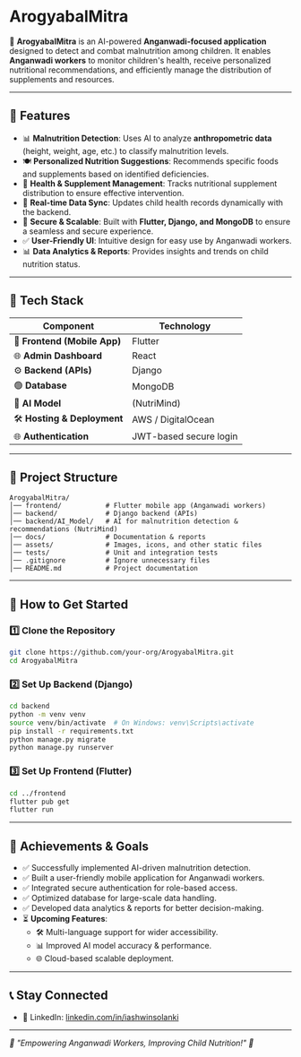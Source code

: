 # ArogyabalMitra

🚀 **ArogyabalMitra** is an AI-powered **Anganwadi-focused application** designed to detect and combat malnutrition among children. It enables **Anganwadi workers** to monitor children's health, receive personalized nutritional recommendations, and efficiently manage the distribution of supplements and resources.

---

## 📌 Features

- 📊 **Malnutrition Detection**: Uses AI to analyze **anthropometric data** (height, weight, age, etc.) to classify malnutrition levels.
- 🍽️ **Personalized Nutrition Suggestions**: Recommends specific foods and supplements based on identified deficiencies.
- 🏥 **Health & Supplement Management**: Tracks nutritional supplement distribution to ensure effective intervention.
- 🛁 **Real-time Data Sync**: Updates child health records dynamically with the backend.
- 🔐 **Secure & Scalable**: Built with **Flutter, Django, and MongoDB** to ensure a seamless and secure experience.
- ✅ **User-Friendly UI**: Intuitive design for easy use by Anganwadi workers.
- 📊 **Data Analytics & Reports**: Provides insights and trends on child nutrition status.

---

## 🏰 Tech Stack

| Component    | Technology |
|-------------|------------|
| 📱 **Frontend (Mobile App)** | Flutter |
| 🌐 **Admin Dashboard** | React |
| ⚙️ **Backend (APIs)** | Django |
| 🟢 **Database** | MongoDB |
| 🤖 **AI Model** | (NutriMind) |
| 🛠️ **Hosting & Deployment** | AWS / DigitalOcean |
| 🌐 **Authentication** | JWT-based secure login |

---

## 📂 Project Structure

```
ArogyabalMitra/
│── frontend/           # Flutter mobile app (Anganwadi workers)
│── backend/            # Django backend (APIs)
│── backend/AI_Model/   # AI for malnutrition detection & recommendations (NutriMind)
│── docs/               # Documentation & reports
│── assets/             # Images, icons, and other static files
│── tests/              # Unit and integration tests
│── .gitignore          # Ignore unnecessary files
│── README.md           # Project documentation
```

---

## 🚀 How to Get Started

### **1️⃣ Clone the Repository**
```sh
git clone https://github.com/your-org/ArogyabalMitra.git
cd ArogyabalMitra
```

### **2️⃣ Set Up Backend (Django)**
```sh
cd backend
python -m venv venv
source venv/bin/activate  # On Windows: venv\Scripts\activate
pip install -r requirements.txt
python manage.py migrate
python manage.py runserver
```

### **3️⃣ Set Up Frontend (Flutter)**
```sh
cd ../frontend
flutter pub get
flutter run
```

---

## 🎉 Achievements & Goals

- ✅ Successfully implemented AI-driven malnutrition detection.
- ✅ Built a user-friendly mobile application for Anganwadi workers.
- ✅ Integrated secure authentication for role-based access.
- ✅ Optimized database for large-scale data handling.
- ✅ Developed data analytics & reports for better decision-making.
- ⏳ **Upcoming Features**:
  - 🛠️ Multi-language support for wider accessibility.
  - 📊 Improved AI model accuracy & performance.
  - 🌐 Cloud-based scalable deployment.

---

## 📞 Stay Connected

- 👤 LinkedIn: [linkedin.com/in/iashwinsolanki](https://linkedin.com/in/iashwinsolanki)


---

_🔹 "Empowering Anganwadi Workers, Improving Child Nutrition!" 🔹_

